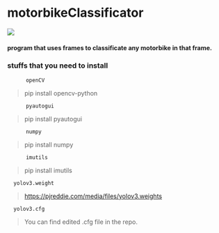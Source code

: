 # motorbikeClassificator
![](/assets/images/tux.png)

#### program that uses frames to classificate any motorbike in that frame.



### stuffs that you need to install 


          openCV
> pip install opencv-python


          pyautogui
> pip install pyautogui


          numpy
> pip install numpy


          imutils
>pip install imutils    


      yolov3.weight
>https://pjreddie.com/media/files/yolov3.weights


      yolov3.cfg
>You can find edited .cfg file in the repo.
